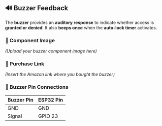 ## 🔊 Buzzer Feedback

The **buzzer** provides an **auditory response** to indicate whether access is **granted or denied**. It also **beeps once** when the **auto-lock timer** activates.

### 📸 Component Image
*_(Upload your buzzer component image here)_*

### 🛒 Purchase Link
*_(Insert the Amazon link where you bought the buzzer)_*

### 📌 **Buzzer Pin Connections**
| **Buzzer Pin** | **ESP32 Pin** |
|--------------|------------|
| GND          | GND        |
| Signal       | GPIO 23    |

